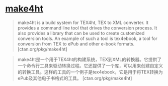 # [make4ht](https://www.ctan.org/pkg/make4ht)

> make4ht is a build system for TEX4ht, TEX to XML converter. It provides a command line tool that drives the conversion process. It also provides a library that can be used to create customized conversion tools. An example of such a tool is tex4ebook, a tool for conversion from TEX to ePub and other e-book formats. [ctan.org/pkg/make4ht]

> make4ht是一个用于TEX4ht的构建系统，TEX到XML的转换器。它提供了一个命令行工具来驱动转换过程。它还提供了一个库，可以用来创建自定义的转换工具。这样的工具的一个例子是tex4ebook，它是用于将TEX转换为ePub及其他电子书格式的工具。 [ctan.org/pkg/make4ht]
